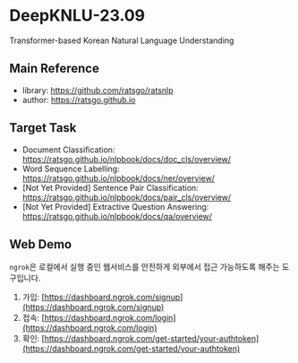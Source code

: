 # DeepKNLU-23.09
Transformer-based Korean Natural Language Understanding

## Main Reference
  - library: https://github.com/ratsgo/ratsnlp
  - author: https://ratsgo.github.io

## Target Task
  - Document Classification: https://ratsgo.github.io/nlpbook/docs/doc_cls/overview/
  - Word Sequence Labelling: https://ratsgo.github.io/nlpbook/docs/ner/overview/
  - [Not Yet Provided] Sentence Pair Classification: https://ratsgo.github.io/nlpbook/docs/pair_cls/overview/
  - [Not Yet Provided] Extractive Question Answering: https://ratsgo.github.io/nlpbook/docs/qa/overview/

## Web Demo
  `ngrok`은 로컬에서 실행 중인 웹서비스를 안전하게 외부에서 접근 가능하도록 해주는 도구입니다.
  1. 가입: [https://dashboard.ngrok.com/signup](https://dashboard.ngrok.com/signup)
  2. 접속: [https://dashboard.ngrok.com/login](https://dashboard.ngrok.com/login)
  3. 확인: [https://dashboard.ngrok.com/get-started/your-authtoken](https://dashboard.ngrok.com/get-started/your-authtoken)
